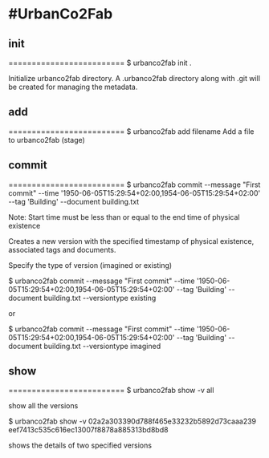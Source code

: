 #UrbanCo2Fab
=========================

## init 
=========================
$ urbanco2fab init .

Initialize urbanco2fab directory. A .urbanco2fab directory along with .git will be created for managing the metadata.

## add
=========================
$ urbanco2fab add filename
Add a file to urbanco2fab (stage)

## commit
=========================
$ urbanco2fab commit --message "First commit" --time '1950-06-05T15:29:54+02:00,1954-06-05T15:29:54+02:00' --tag 'Building' --document building.txt

Note: Start time must be less than or equal to the end time of physical existence

Creates a new version with the specified timestamp of physical existence, associated tags and documents.

Specify the type of version (imagined or existing)

$ urbanco2fab commit --message "First commit" --time '1950-06-05T15:29:54+02:00,1954-06-05T15:29:54+02:00' --tag 'Building' --document building.txt --versiontype existing

or 

$ urbanco2fab commit --message "First commit" --time '1950-06-05T15:29:54+02:00,1954-06-05T15:29:54+02:00' --tag 'Building' --document building.txt --versiontype imagined

## show
=========================
$ urbanco2fab show -v all

show all the versions

$ urbanco2fab show -v 02a2a303390d788f465e33232b5892d73caaa239 eef7413c535c616ec13007f8878a885313bd8bd8 

shows the details of two specified versions
